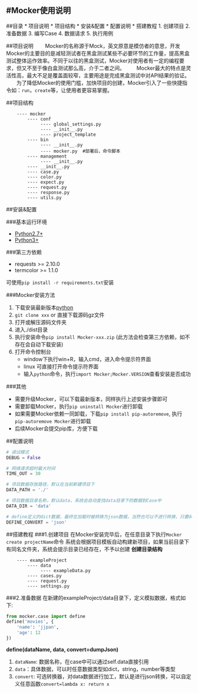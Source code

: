 #Mocker使用说明
---

##目录
    * 项目说明
    * 项目结构
    * 安装&配置
    * 配置说明
    * 搭建教程
        1. 创建项目
        2. 准备数据
        3. 编写Case
        4. 数据请求
        5. 执行用例

##项目说明
　　Mocker的名称源于Mock，英文原意是模仿者的意思，开发Mocker的主要目的是减轻测试者在黑盒测试某些不必要环节的工作量，提高黑盒测试整体运作效率。不同于以往的黑盒测试，Mocker对使用者有一定的编程要求，但又不至于像白盒测试那么高，介于二者之间。
　　Mocker最大的特点是灵活性高，最大不足是覆盖面较窄，主要用途是完成黑盒测试中对API结果的验证。
　　为了降低Mocker的使用门槛，加快项目的创建，Mocker引入了一些快捷指令如：`run`，`create`等，让使用者更容易掌握。


##项目结构
```
    ---- mocker
        ---- conf
             ---- global_settings.py
             ---- __init__.py 
             ---- project_template
        ---- bin
             ---- __init__.py 
             ---- mocker.py  #部署后，命令脚本
        ---- management
             ---- __init__.py
        ---- __init__.py  
        ---- case.py
        ---- color.py
        ---- expect.py
        ---- request.py
        ---- response.py
        ---- utils.py
```

##安装&配置

###基本运行环境
  * [Python2.7+](https://www.python.org/downloads/)
  * [Python3+](https://www.python.org/downloads/)

###第三方依赖
  * requests >= 2.10.0
  * termcolor >= 1.1.0

  可使用`pip install -r requirements.txt`安装


###Mocker安装方法
  1. 下载安装最新版本[python](https://www.python.org/downloads/)
  2. `git clone xxx` or 直接下载源码gz文件
  3. 打开或解压源码文件夹
  4. 进入./dist目录
  5. 执行安装命令`pip install Mocker-xxx.zip` (此方法会检查第三方依赖，如不存在会自动下载安装)
  6. 打开命令控制台
     * window下执行win+R，输入cmd，进入命令提示符界面
     * linux 可直接打开命令提示符界面
     * 输入`python`命令，执行`import Mocker;Mocker.VERSION`查看安装是否成功

###其他
  * 需要升级Mocker，可以下载最新版本，同样执行上述安装步骤即可
  * 需要卸载Mocker，执行`pip uninstall Mocker`进行卸载
  * 如果需要Mocker依赖一同卸载，下载`pip install pip-autoremove`, 执行`pip-autoremove Mocker`进行卸载
  * 后续Mocker会提交pip库，方便下载


##配置说明
```python
# 调试模式
DEBUG = False

# 网络请求超时最大时间
TIME_OUT = 30

# 项目数据存放路径，默认在当前新建项目下
DATA_PATH = './'

# 项目数据目录名称，默认data，系统会自动查找data目录下的数据到Case中
DATA_DIR = 'data'

# define定义的dict数据，最终在加载时被转换为json数据，当然也可以不进行转换，只要define参数中设置convert=None即可
DEFINE_CONVERT = 'json'
```

##搭建教程
###1.创建项目
在Mocker安装完毕后，在任意目录下执行`Mocker create projectName`命令
系统会根据项目模板自动构建新项目，如果当前目录下有同名文件夹，系统会提示目录已经存在，不予以创建
**创建目录结构**
```
    ---- exampleProject
        ---- data
             ---- exampleData.py
        ---- cases.py
        ---- request.py
        ---- settings.py
```

###2.准备数据
在新建的exampleProject/data目录下，定义模拟数据，格式如下:
```python
from mocker.case import define
define('movies', {
    'name': 'jjpan',
    'age': 12
})
```
**define(dataName, data, convert=dumpJson)**
1. `dataName`: 数据名称，在case中可以通过self.data直接引用
2. `data`：具体数据，可以时任意数据类型如dict，string，number等类型
3. `convert`: 可选转换器，对data数据进行加工，默认是进行json转换，可以自定义任意函数`convert=lambda x: return x`